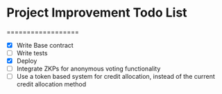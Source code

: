 # Project Improvement Todo List
==================

- [x] Write Base contract
- [ ] Write tests
- [x] Deploy
- [ ] Integrate ZKPs for anonymous voting functionality
- [ ] Use a token based system for credit allocation, instead of the current credit allocation method
